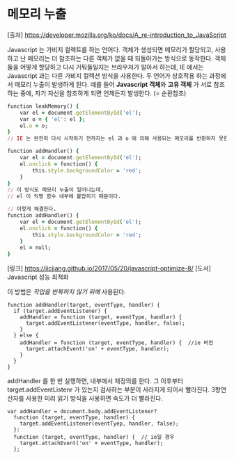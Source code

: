 # 메모리 누출
[출처] https://developer.mozilla.org/ko/docs/A_re-introduction_to_JavaScript

Javascript 는 가비지 컬렉트를 하는 언어다.
객체가 생성되면 메모리가 할당되고, 사용하고 난 메모리는 더 참조하는 다른 객체가 없을 때 되돌아가는 방식으로 동작한다.
객체들을 어떻게 할당하고 다시 거둬들일지는 브라우저가 알아서 하는데, IE 에서는 Javascript 과는 다른 가비지 컬렉션 방식을 사용한다. 
두 언어가 상호작용 하는 과정에서 메모리 누출이 발생하게 된다.
예를 들어 **Javascript 객체**와 **고유 객체** 가 서로 참조하는 중에, 자기 자신을 참조하게 되면 언제든지 발생한다. (= 순환참조) 
```ruby
function leakMemory() {
    var el = document.getElementById('el');
    var o = { 'el': el };
    el.o = o;
}
// IE 는 완전히 다시 시작하기 전까지는 el 과 o 에 의해 사용되는 메모리를 반환하지 못한다.
```
```ruby
function addHandler() {
    var el = document.getElementById('el');
    el.onclick = function() {
        this.style.backgroundColor = 'red';
    }
}
// 이 방식도 메모리 누출이 일어나는데,
// el 이 익명 함수 내부에 붙잡히기 때문이다.
```
```ruby
// 이렇게 해결한다.
function addHandler() {
    var el = document.getElementById('el');
    el.onclick = function() {
        this.style.backgroundColor = 'red';
    }
    el = null;
}
```


[링크] https://jicjjang.github.io/2017/05/20/javascript-optimize-8/
[도서] Javascript 성능 최적화

이 방법은 *작업을 반복하지 않기 위해* 사용된다.

```
function addHandler(target, eventType, handler) {
  if (target.addEventListener) {
    addHandler = function (target, eventType, handler) {
      target.addEventListener(eventType, handler, false);
    }
  } else {
    addHandler = function (target, eventType, handler) {  //ie 버전
      target.attachEvent('on' + eventType, handler);
    }
  }
}
```
addHandler 를 한 번 실행하면, 내부에서 재정의를 한다.
그 이후부터 target.addEventListenr 가 있는지 검사하는 부분이 사라지게 되어서 빨라진다.
3항연산자를 사용한 미리 읽기 방식을 사용하면 속도가 더 빨라진다.
```
var addHandler = document.body.addEventListener?
  function (target, eventType, handler) {
    target.addEventListener(eventTyep, handler, false);
  }:
  function (target, eventType, handler) {  // ie일 경우
    target.attachEvent('on' + eventType, handler);
  };
```
